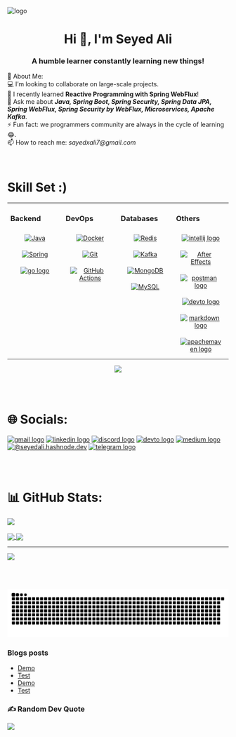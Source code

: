![logo](./SpringBanner.png)
<h1 align="center">Hi 👋, I'm Seyed Ali</h1>
<h3 align="center">A humble learner constantly learning new things!</h3>

💫 About Me: <br>
💻 I’m looking to collaborate on large-scale projects.<br>🌱 I recently learned **Reactive Programming with Spring WebFlux**!<br>💬 Ask me about _**Java, Spring Boot, Spring Security, Spring Data JPA, Spring WebFlux, Spring Security by WebFlux, Microservices, Apache Kafka**_.<br>⚡ Fun fact: we programmers community are always in the cycle of learning 😂.<br>📫 How to reach me: _sayedxali7@gmail.com_

<!--# 💻 Tech Stack:
 ![C++](https://img.shields.io/badge/c++-%2300599C.svg?style=for-the-badge&logo=c%2B%2B&logoColor=white) ![Java](https://img.shields.io/badge/java-%23ED8B00.svg?style=for-the-badge&logo=java&logoColor=white) ![Spring](https://img.shields.io/badge/spring-%236DB33F.svg?style=for-the-badge&logo=spring&logoColor=white) ![Apache Maven](https://img.shields.io/badge/Apache%20Maven-C71A36?style=for-the-badge&logo=Apache%20Maven&logoColor=white) ![MySQL](https://img.shields.io/badge/mysql-%2300f.svg?style=for-the-badge&logo=mysql&logoColor=white) ![MongoDB](https://img.shields.io/badge/MongoDB-%234ea94b.svg?style=for-the-badge&logo=mongodb&logoColor=white) -->
<!-- <p align="left"> <a href="https://www.w3schools.com/cpp/" target="_blank" rel="noreferrer"> <img src="https://raw.githubusercontent.com/devicons/devicon/master/icons/cplusplus/cplusplus-original.svg" alt="cplusplus" width="40" height="40"/> </a> <a href="https://www.java.com" target="_blank" rel="noreferrer"> <img src="https://raw.githubusercontent.com/devicons/devicon/master/icons/java/java-original.svg" alt="java" width="40" height="40"/> </a> <a href="https://www.mysql.com/" target="_blank" rel="noreferrer"> <img src="https://raw.githubusercontent.com/devicons/devicon/master/icons/mysql/mysql-original-wordmark.svg" alt="mysql" width="40" height="40"/> </a> <a href="https://postman.com" target="_blank" rel="noreferrer"> <img src="https://www.vectorlogo.zone/logos/getpostman/getpostman-icon.svg" alt="postman" width="40" height="40"/> </a> <a href="https://spring.io/" target="_blank" rel="noreferrer"> <img src="https://www.vectorlogo.zone/logos/springio/springio-icon.svg" alt="spring" width="40" height="40"/> </a> </p><br> -->

<br/>

# Skill Set :)
<!-- skill set without table format
<div align="left">
  <img src="https://skillicons.dev/icons?i=java" height="60" alt="java logo"  />
  <img width="12" />
  <img src="https://skillicons.dev/icons?i=spring" height="60" alt="spring logo"  />
  <img width="12" />
  <img src="https://cdn.simpleicons.org/go/eeADD8" height="60" alt="go logo" />
  <img width="12" />
  <img src="https://cdn.jsdelivr.net/gh/devicons/devicon/icons/docker/docker-original.svg" height="60" alt="docker logo"  />
  <img width="12" />
  <img src="https://cdn.jsdelivr.net/gh/devicons/devicon/icons/git/git-original.svg" height="60" alt="git logo"  />
  <img width="12" />
  <img src="https://skillicons.dev/icons?i=redis" height="60" alt="redis logo"  />
  <img width="12" />
  <img src="https://skillicons.dev/icons?i=kafka" height="60" alt="apachekafka logo"  />
  <img width="12" />
  <img src="https://skillicons.dev/icons?i=mongodb" height="60" alt="mongodb logo"  />
  <img width="12" />
  <img src="https://skillicons.dev/icons?i=mysql" height="60" alt="mysql logo"  />
  <img width="12" />
  <img src="https://cdn.jsdelivr.net/gh/devicons/devicon/icons/aftereffects/aftereffects-original.svg" height="60" alt="aftereffects logo"  />
  <img width="12" />
  <img src="https://skillicons.dev/icons?i=githubactions" height="60" alt="githubactions logo"  />
</div>
-->
<!-- skill sets, in table format
## My Skill Set  
<table><tr><td valign="top" width="33%">

### Backend  
<div align="center">  
<a href="https://www.java.com/" target="_blank"><img style="margin: 10px" src="https://skillicons.dev/icons?i=java" alt="Java" height="60" /></a>  
<a href="https://spring.io/" target="_blank"><img style="margin: 10px" src="https://skillicons.dev/icons?i=spring" alt="Spring" height="60" /></a>
<a href="https://go.dev/" target="_blank"><img src="https://skillicons.dev/icons?i=go" height="60" alt="go logo" />
</div>

</td><td valign="top" width="33%">

### DevOps  
<div align="center">  
<a href="https://www.docker.com/" target="_blank"><img style="margin: 10px" src="https://cdn.jsdelivr.net/gh/devicons/devicon/icons/docker/docker-original.svg" alt="Docker" height="60" /></a>  
<a href="https://github.com/" target="_blank"><img style="margin: 10px" src="https://cdn.jsdelivr.net/gh/devicons/devicon/icons/git/git-original.svg" alt="Git" height="60" /></a>  
<a href="https://github.com/features/actions" target="_blank"><img style="margin: 10px" src="https://skillicons.dev/icons?i=githubactions" alt="GitHub Actions" height="60" /></a>
</div>

</td><td valign="top" width="33%">

### Databases  
<div align="center">  
<a href="https://redis.io/" target="_blank"><img style="margin: 10px" src="https://skillicons.dev/icons?i=redis" alt="Redis" height="60" /></a>  
<a href="https://kafka.apache.org/" target="_blank"><img style="margin: 10px" src="https://skillicons.dev/icons?i=kafka" alt="Kafka" height="60" /></a>  
<a href="https://www.mongodb.com/" target="_blank"><img style="margin: 10px" src="https://skillicons.dev/icons?i=mongodb" alt="MongoDB" height="60" /></a>  
<a href="https://www.mysql.com/" target="_blank"><img style="margin: 10px" src="https://skillicons.dev/icons?i=mysql" alt="MySQL" height="60" /></a>  
</div>

</td></tr><tr><td valign="top" width="33%">

### Others?  
<div align="center">  
<a href="https://www.adobe.com/in/products/aftereffects.html" target="_blank"><img style="margin: 10px" src="https://cdn.jsdelivr.net/gh/devicons/devicon/icons/aftereffects/aftereffects-original.svg" alt="After Effects" height="60" /></a>    
</div>

</td></tr></table>  
-->
<table><tr>
<td valign="top" width="25%">

### Backend  
<div align="center">  
<a href="https://www.java.com/" target="_blank"><img style="margin: 10px" src="https://skillicons.dev/icons?i=java" alt="Java" height="60" /></a>  
<a href="https://spring.io/" target="_blank"><img style="margin: 10px" src="https://skillicons.dev/icons?i=spring" alt="Spring" height="60" /></a>  
<a href="https://go.dev/" target="_blank"><img style="margin: 10px" src="https://skillicons.dev/icons?i=go" height="60" alt="go logo" /></a>
</div>

</td>
<td valign="top" width="25%">

### DevOps  
<div align="center">  
<a href="https://www.docker.com/" target="_blank"><img style="margin: 10px" src="https://cdn.jsdelivr.net/gh/devicons/devicon/icons/docker/docker-original.svg" alt="Docker" height="60" /></a>  
<a href="https://github.com/" target="_blank"><img style="margin: 10px" src="https://cdn.jsdelivr.net/gh/devicons/devicon/icons/git/git-original.svg" alt="Git" height="60" /></a>
<a href="https://github.com/features/actions" target="_blank"><img style="margin: 10px" src="https://skillicons.dev/icons?i=githubactions" alt="GitHub Actions" height="60" /></a>
  
</div>

</td>
<td valign="top" width="25%">

### Databases  
<div align="center">  
<a href="https://redis.io/" target="_blank"><img style="margin: 10px" src="https://skillicons.dev/icons?i=redis" alt="Redis" height="60" /></a>  
<a href="https://kafka.apache.org/" target="_blank"><img style="margin: 10px" src="https://skillicons.dev/icons?i=kafka" alt="Kafka" height="60" /></a>  
<a href="https://www.mongodb.com/" target="_blank"><img style="margin: 10px" src="https://skillicons.dev/icons?i=mongodb" alt="MongoDB" height="60" /></a>  
<a href="https://www.mysql.com/" target="_blank"><img style="margin: 10px" src="https://skillicons.dev/icons?i=mysql" alt="MySQL" height="60" /></a>  
</div>

</td>
<td valign="top" width="25%">

### Others  
<div align="center">
<a href="#" target="_blank"><img style="margin: 10px" src="https://skillicons.dev/icons?i=idea" height="60" alt="intellij logo" /></a>
<a href="#" target="_blank"><img style="margin: 10px" src="https://cdn.jsdelivr.net/gh/devicons/devicon/icons/aftereffects/aftereffects-original.svg" alt="After Effects" height="57" /></a>
<a href="#" target="_blank"><img style="margin: 10px" src="https://skillicons.dev/icons?i=postman" height="60" alt="postman logo"  /></a>
<a href="#" target="_blank"><img style="margin: 10px" src="https://skillicons.dev/icons?i=devto" height="60" alt="devto logo"  /></a>
<a href="#" target="_blank"><img style="margin: 10px" src="https://skillicons.dev/icons?i=md" height="60" alt="markdown logo"  /></a>
<a href="#" target="_blank"><img style="margin: 10px" src="https://skillicons.dev/icons?i=maven" height="60" alt="apachemaven logo"  /></a>
</div>

</td>
</tr></table>  
<div align="center">
 <img height="500" src="https://th.bing.com/th/id/R.45b65b692b1024a9a4c00a4c2fefb09f?rik=g9cFFtQS34JTCA&pid=ImgRaw&r=0"  />
</div>

<br><br>
# 🌐 Socials:

<!--<p align="left">
<a href="https://www.linkedin.com/in/sayedxali" target="blank"><img align="center" src="https://raw.githubusercontent.com/rahuldkjain/github-profile-readme-generator/master/src/images/icons/Social/linked-in-alt.svg" alt="https://www.linkedin.com/in/humble-learner" height="30" width="40" /></a>
</p><br>

<div align="left">
  <img src="https://img.shields.io/static/v1?message=Gmail&logo=gmail&label=&color=D14836&logoColor=white&labelColor=&style=for-the-badge" height="35" alt="gmail logo"  />
  <img src="https://img.shields.io/static/v1?message=LinkedIn&logo=linkedin&label=&color=0077B5&logoColor=white&labelColor=&style=for-the-badge" height="35" alt="linkedin logo"  />
  <img src="https://img.shields.io/static/v1?message=Discord&logo=discord&label=&color=7289DA&logoColor=white&labelColor=&style=for-the-badge" height="35" alt="discord logo"  />
  <img src="https://img.shields.io/static/v1?message=dev.to&logo=dev.to&label=&color=0A0A0A&logoColor=white&labelColor=&style=for-the-badge" height="35" alt="devto logo"  />
  <img src="https://img.shields.io/static/v1?message=Medium&logo=medium&label=&color=12100E&logoColor=white&labelColor=&style=for-the-badge" height="35" alt="medium logo"  />
  <img src="https://img.shields.io/static/v1?message=Telegram&logo=telegram&label=&color=2CA5E0&logoColor=white&labelColor=&style=for-the-badge" height="35" alt="telegram logo"  />
</div>-->
<div align="left">
  <a href="mailto:seyedali.devl@gmail.com"><img src="https://img.shields.io/static/v1?message=Gmail&logo=gmail&label=&color=D14836&logoColor=white&labelColor=&style=for-the-badge" height="35" alt="gmail logo" /></a>
  <a href="https://www.linkedin.com/in/seyedali-dev"><img src="https://img.shields.io/static/v1?message=LinkedIn&logo=linkedin&label=&color=0077B5&logoColor=white&labelColor=&style=for-the-badge" height="35" alt="linkedin logo" /></a>
  <a href="https://discord.com/users/_"><img src="https://img.shields.io/static/v1?message=Discord&logo=discord&label=&color=7289DA&logoColor=white&labelColor=&style=for-the-badge" height="35" alt="discord logo" /></a>
  <a href="https://dev.to/_"><img src="https://img.shields.io/static/v1?message=dev.to&logo=dev.to&label=&color=0A0A0A&logoColor=white&labelColor=&style=for-the-badge" height="35" alt="devto logo" /></a>
  <a href="https://medium.com/@_"><img src="https://img.shields.io/static/v1?message=Medium&logo=medium&label=&color=12100E&logoColor=white&labelColor=&style=for-the-badge" height="35" alt="medium logo" /></a>
  <a href="https://seyedali.hashnode.dev" target="blank"><img src="https://raw.githubusercontent.com/rahuldkjain/github-profile-readme-generator/master/src/images/icons/Social/hashnode.svg" alt="@seyedali.hashnode.dev" height="35" width="40" /></a>
  <a href="https://t.me/rdensh01"><img src="https://img.shields.io/static/v1?message=Telegram&logo=telegram&label=&color=2CA5E0&logoColor=white&labelColor=&style=for-the-badge" height="35" alt="telegram logo" /></a>
</div>

<br><br>
# 📊 GitHub Stats:
![](https://github-readme-streak-stats.herokuapp.com/?user=seyedali-dev&theme=dark&hide_border=false)<br/>
<div>
  <a href="https://github.com/seyedali-dev">
  <img align="center" height="170" src="https://github-readme-stats.vercel.app/api/top-langs/?username=seyedali-dev&layout=compact&langs_count=16&theme=dracula"/>
  <img align="center" src="https://github-readme-stats.vercel.app/api?username=seyedali-dev&show_icons=true&theme=dracula&include_all_commits=true&count_private=true"/>
</div>

---
[![](https://visitcount.itsvg.in/api?id=seyedali-dev&icon=0&color=0)](https://visitcount.itsvg.in)

<br/><br/> <!-- snake -->
<!-- ![Snake animation](https://github.com/seyedali-dev/seyedali-dev/blob/output/github-contribution-grid-snake.svg) -->
<img src="https://raw.githubusercontent.com/seyedali-dev/seyedali-dev/output/snake.svg" alt="Snake animation" />

<!-- Blogs -->
### Blogs posts
<!-- BLOG-POST-LIST:START -->
- [Demo](https://medium.com/@seyed.ali.devl/demo-a74adeb065cd?source=rss-d41a5edd5be5------2)
- [Test](https://medium.com/@seyed.ali.devl/test-225d6cb70aea?source=rss-d41a5edd5be5------2)
- [Demo](https://dev.to/seyedali/demo-3n68)
- [Test](https://dev.to/seyedali/test-9gp)
<!-- BLOG-POST-LIST:END -->

### ✍️ Random Dev Quote<br>
![](https://quotes-github-readme.vercel.app/api?type=vetical&theme=dark)

<!-- Proudly created with GPRM ( https://gprm.itsvg.in ) -->
